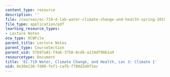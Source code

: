 ```yaml
---
content_type: resource
description: ''
file: /courses/ec-719-d-lab-water-climate-change-and-health-spring-2019/8e30e236fd88fef1cafbf780d2d0f2ec_MITEC_719S19_lec3.pdf
file_type: application/pdf
learning_resource_types:
- Lecture Notes
ocw_type: OCWFile
parent_title: Lecture Notes
parent_type: CourseSection
parent_uid: 57b97a81-f4a6-3758-0cd6-a134df9061a9
resourcetype: Document
title: 'EC.719 Water, Climate Change, and Health, Lec 3: Climate 1'
uid: 8e30e236-fd88-fef1-cafb-f780d2d0f2ec
---
```

